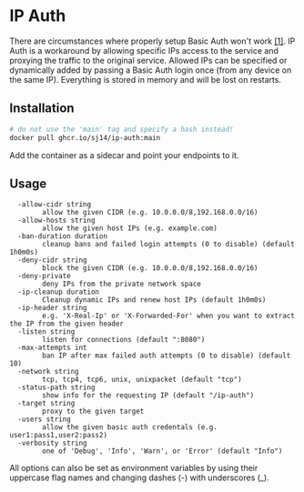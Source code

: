 # IP Auth

There are circumstances where properly setup Basic Auth won't work [[1]](https://github.com/jellyfin/jellyfin-android/issues/123).
IP Auth is a workaround by allowing specific IPs access to the service and proxying the traffic to the original service. Allowed IPs can be specified or dynamically added by passing a Basic Auth login once (from any device on the same IP). Everything is stored in memory and will be lost on restarts.

## Installation

```bash
# do not use the 'main' tag and specify a hash instead!
docker pull ghcr.io/sj14/ip-auth:main
```

Add the container as a sidecar and point your endpoints to it.

## Usage

```text
  -allow-cidr string
        allow the given CIDR (e.g. 10.0.0.0/8,192.168.0.0/16)
  -allow-hosts string
        allow the given host IPs (e.g. example.com)
  -ban-duration duration
        cleanup bans and failed login attempts (0 to disable) (default 1h0m0s)
  -deny-cidr string
        block the given CIDR (e.g. 10.0.0.0/8,192.168.0.0/16)
  -deny-private
        deny IPs from the private network space
  -ip-cleanup duration
        Cleanup dynamic IPs and renew host IPs (default 1h0m0s)
  -ip-header string
        e.g. 'X-Real-Ip' or 'X-Forwarded-For' when you want to extract the IP from the given header
  -listen string
        listen for connections (default ":8080")
  -max-attempts int
        ban IP after max failed auth attempts (0 to disable) (default 10)
  -network string
        tcp, tcp4, tcp6, unix, unixpacket (default "tcp")
  -status-path string
        show info for the requesting IP (default "/ip-auth")
  -target string
        proxy to the given target
  -users string
        allow the given basic auth credentals (e.g. user1:pass1,user2:pass2)
  -verbosity string
        one of 'Debug', 'Info', 'Warn', or 'Error' (default "Info")
```

All options can also be set as environment variables by using their uppercase flag names and changing dashes (-) with underscores (_).
